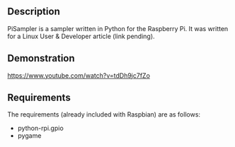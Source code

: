 Description
-----------
PiSampler is a sampler written in Python for the Raspberry Pi. It was written for a Linux User & Developer article (link pending).

Demonstration
-------------
https://www.youtube.com/watch?v=tdDh9jc7fZo

Requirements
-------------
The requirements (already included with Raspbian) are as follows:
* python-rpi.gpio
* pygame
